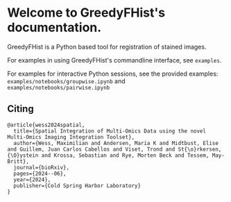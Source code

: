 # Welcome to GreedyFHist's documentation.

GreedyFHist is a Python based tool for registration of stained images.



For examples in using GreedyFHist's commandline interface, see `examples`.

For examples for interactive Python sessions, see the provided examples: `examples/notebooks/groupwise.ipynb` and `examples/notebooks/pairwise.ipynb`



## Citing

```
@article{wess2024spatial,
  title={Spatial Integration of Multi-Omics Data using the novel Multi-Omics Imaging Integration Toolset},
  author={Wess, Maximilian and Andersen, Maria K and Midtbust, Elise and Guillem, Juan Carlos Cabellos and Viset, Trond and St{\o}rkersen, {\O}ystein and Krossa, Sebastian and Rye, Morten Beck and Tessem, May-Britt},
  journal={bioRxiv},
  pages={2024--06},
  year={2024},
  publisher={Cold Spring Harbor Laboratory}
}
```
